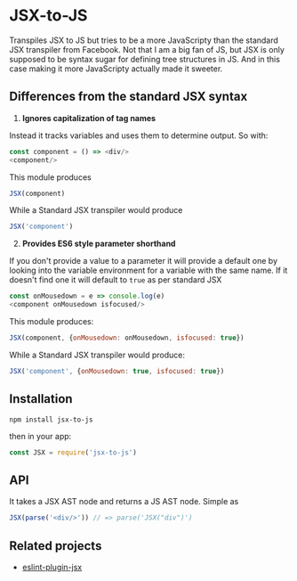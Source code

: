 # JSX-to-JS

Transpiles JSX to JS but tries to be a more JavaScripty than the standard JSX transpiler from Facebook. Not that I am a big fan of JS, but JSX is only supposed to be syntax sugar for defining tree structures in JS. And in this case making it more JavaScripty actually made it sweeter.

## Differences from the standard JSX syntax

1. __Ignores capitalization of tag names__

  Instead it tracks variables and uses them to determine output. So with:

  ```js
  const component = () => <div/>
  <component/>
  ```

  This module produces

  ```js
  JSX(component)
  ```

  While a Standard JSX transpiler would produce

  ```js
  JSX('component')
  ```

2. __Provides ES6 style parameter shorthand__

  If you don't provide a value to a parameter it will provide a default one by looking into the variable environment for a variable with the same name. If it doesn't find one it will default to `true` as per standard JSX

  ```js
  const onMousedown = e => console.log(e)
  <component onMousedown isfocused/>
  ```

  This module produces:

  ```js
  JSX(component, {onMousedown: onMousedown, isfocused: true})
  ```

  While a Standard JSX transpiler would produce:

  ```js
  JSX('component', {onMousedown: true, isfocused: true})
  ```

## Installation

`npm install jsx-to-js`

then in your app:

```js
const JSX = require('jsx-to-js')
```

## API

It takes a JSX AST node and returns a JS AST node. Simple as

```js
JSX(parse('<div/>')) // => parse('JSX("div")')
```

## Related projects

- [eslint-plugin-jsx](//github.com/jkroso/eslint-plugin-jsx)
